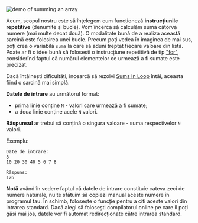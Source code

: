 <div class="centered">
<img alt="demo of summing an array" src="http://s5.postimg.org/ixq2y0nnb/sum_in_loop.gif"/>
</div>

Acum, scopul nostru este să înțelegem cum funcționeză **instrucțiunile repetitive** (denumite și bucle).
Vom încerca să calculăm suma cătorva numere (mai multe decat două). O modalitate bună de a realiza această sarcină este folosirea unei bucle.
Precum poți vedea în imaginea de mai sus, poți crea o variabilă `suma` la care să aduni treptat fiecare valoare din listă.
Poate ar fi o idee bună să folosești o instrucțiune repetitivă de tip ["for"](http://en.wikipedia.org/wiki/For_loop), considerînd faptul că numărul elementelor ce urmează a fi sumate este precizat.

Dacă întâlnești dificultăți, incearcă să rezolvi [Sums In Loop](./sums-in-loop) întâi, aceasta fiind o sarcină mai simplă.

**Datele de intrare** au următorul format:

- prima linie conține `N` - valori care urmează a fi sumate;
- a doua linie conține acele `N` valori.

**Răspunsul** ar trebui să conțină o singura valoare - suma respectivelor `N` valori.

Exemplu:

	Date de intrare:
	8
	10 20 30 40 5 6 7 8
	
	Răspuns:
	126

**Notă** având în vedere faptul că datele de intrare constituie cateva zeci de numere naturale, nu te sfătuim să copiezi manual aceste numere în programul tau.
În schimb, folosește o funcție pentru a citi aceste valori din intrarea standard. Dacă alegi să folosești compilatorul online pe care il poți găsi mai jos, datele vor fi automat redirecționate către intrarea standard.